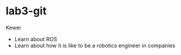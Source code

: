# lab3-git

Kewei
- Learn about ROS
- Learn about how it is like to be a robotics engineer in companies
